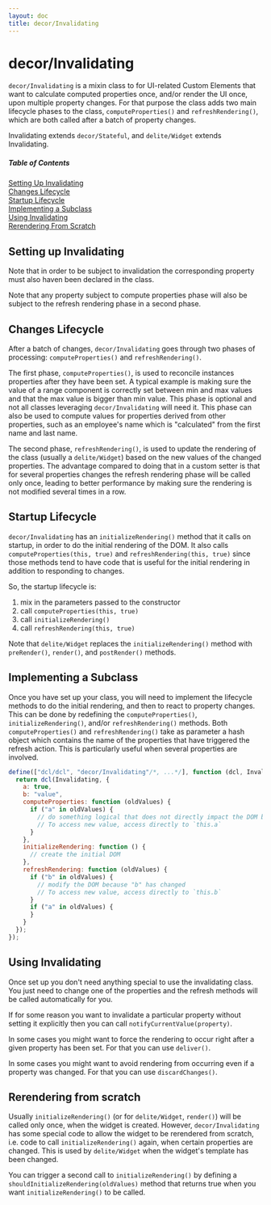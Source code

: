 ```yaml
---
layout: doc
title: decor/Invalidating
---
```


# decor/Invalidating

`decor/Invalidating` is a mixin class to for UI-related Custom Elements
that want to calculate computed properties once, and/or render the UI once, upon multiple property changes.
For that purpose the class adds two main lifecycle phases to the class, `computeProperties()` and
`refreshRendering()`, which are both called after a batch of property changes.

Invalidating extends `decor/Stateful`, and `delite/Widget` extends Invalidating.

##### Table of Contents
[Setting Up Invalidating](#setting)  
[Changes Lifecycle](#changes)  
[Startup Lifecycle](#startup)  
[Implementing a Subclass](#implementing)  
[Using Invalidating](#using)  
[Rerendering From Scratch](#rerender)  

<a name="setting"></a>
## Setting up Invalidating

Note that in order to be subject to invalidation the corresponding property must also haven been declared in the class.

Note that any property subject to compute properties phase will also be subject to the refresh rendering phase in a
second phase.

<a name="changes"></a>
## Changes Lifecycle

After a batch of changes, `decor/Invalidating` goes through two phases of processing: `computeProperties()` and
`refreshRendering()`.

The first phase, `computeProperties()`, is used to reconcile instances properties after they have been set.
A typical example is making sure the value of a range component is correctly set between min and max values and
that the max value is bigger than min value.
This phase is optional and not all classes leveraging `decor/Invalidating` will need it.
This phase can also be used to compute values for properties derived from other properties, such as an employee's
name which is "calculated" from the first name and last name.

The second phase, `refreshRendering()`, is used to update the rendering of the class (usually a `delite/Widget`)
based on the new values of the changed properties.
The advantage compared to doing that in a custom setter
is that for several properties changes the refresh rendering phase will be called only once,
leading to better performance by making sure the rendering is not modified several times in a row.

<a name="startup"></a>
## Startup Lifecycle

`decor/Invalidating` has an `initializeRendering()` method that it calls on startup, in order to do the initial
rendering of the DOM.
It also calls `computeProperties(this, true)` and `refreshRendering(this, true)`
since those methods tend to have code that is useful for the initial rendering in addition to responding to changes.

So, the startup lifecycle is:

1. mix in the parameters passed to the constructor
2. call `computeProperties(this, true)`
3. call `initializeRendering()`
4. call `refreshRendering(this, true)`

Note that `delite/Widget` replaces the `initializeRendering()` method with `preRender()`, `render()`, and `postRender()`
methods.

<a name="implementing"></a>
## Implementing a Subclass

Once you have set up your class, you will need to implement the lifecycle methods to do the initial rendering,
and then to react to property changes.
This can be done by redefining the `computeProperties()`, `initializeRendering()`, and/or `refreshRendering()` methods.
Both `computeProperties()` and `refreshRendering()` take as parameter a hash object which contains the name of the
properties that have triggered the refresh action.  This is particularly useful when several properties are involved.

```js
define(["dcl/dcl", "decor/Invalidating"/*, ...*/], function (dcl, Invalidating/*, ...*/) {
  return dcl(Invalidating, {
    a: true,
    b: "value",
    computeProperties: function (oldValues) {
      if ("a" in oldValues) {
        // do something logical that does not directly impact the DOM because "a" has changed
        // To access new value, access directly to `this.a`
      }
    },
    initializeRendering: function () {
      // create the initial DOM
    },
    refreshRendering: function (oldValues) {
      if ("b" in oldValues) {
        // modify the DOM because "b" has changed
        // To access new value, access directly to `this.b`
      }
      if ("a" in oldValues) {
      }
    }
  });
});
```

<a name="using"></a>
## Using Invalidating

Once set up you don't need anything special to use the invalidating class.
You just need to change one of the properties and the refresh methods will be called automatically for you.

If for some reason you want to invalidate a particular property without setting it explicitly
then you can call `notifyCurrentValue(property)`.

In some cases you might want to force the rendering to occur right after a given property has been set.
For that you can use `deliver()`.

In some cases you might want to avoid rendering from occurring even if a property was changed.
For that you can use `discardChanges()`.

<a name="rerender"></a>
## Rerendering from scratch

Usually `initializeRendering()` (or for `delite/Widget`, `render()`) will be called only once, when the widget is created.
However, `decor/Invalidating` has some special code to allow the widget to be rerendered from scratch,
i.e. code to call `initializeRendering()` again, when certain properties are changed.
This is used by `delite/Widget` when the widget's template has been changed.

You can trigger a second call to `initializeRendering()` by defining a `shouldInitializeRendering(oldValues)` method
that returns true when you want `initializeRendering()` to be called.


